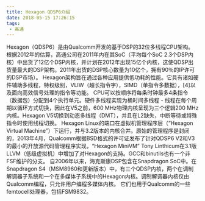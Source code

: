 ```yaml
---
title: Hexagon QDSP6介绍
date: 2018-05-15 17:26:15
tags:
 - 高通
---
```


Hexagon（QDSP6）是由Qualcomm开发的基于DSP的32位多线程CPU架构。根据2012年的估算，高通公司在2011年内在其SoC（平均每个SoC 2.3个DSP内核）中出货了12亿个DSP内核，并计划在2012年出现15亿个内核，这使QDSP出货量最大的DSP架构。2011年出货的DSP核心数量为10亿个，拥有90％的IP许可的DSP市场）。
Hexagon架构旨在通过各种应用提供低功耗的性能。它具有诸如硬件辅助多线程，特权级别，VLIW（超长指令字），SIMD（单指令多数据），[4]以及面向高效信号处理的指令等功能。 CPU可以按顺序将每条时钟最多4条指令（数据包）分配到4个执行单元。硬件多线程实现为桶时间多线程 - 线程在每个周期以循环方式切换，因此在V5之前，600 MHz物理内核呈现为三个逻辑200 MHz内核。Hexagon V5切换到动态多线程（DMT），并且在L2缺失，中断等待或特殊指令时使用线程切换。
Hexagon Linux的端口在虚拟机管理程序层（“Hexagon Virtual Machine”）下运行，并与3.2版本的内核合并。原始的管理程序是封闭的，2013年4月，Qualcomm根据BSD格式的许可证发布了针对QDSP6 V2和V3的最小的开放源代码管理程序实现，“Hexagon MiniVM”
Tony Linthicum在3.1版LLVM（低级虚拟机）中增加了对Hexagon的支持。GCC和binutils也有一个非FSF维护的分支。
自2006年以来，海克斯康DSP包含在Snapdragon SoC中。在Snapdragon S4（MSM8960和更新版本）中，有三个QDSP内核，两个在调制解调器子系统和一个在多媒体子系统中的Hexagon内核。调制解调器内核仅由Qualcomm编程，只允许用户编程多媒体内核。
它们也用于Qualcomm的一些femtocell处理器，包括FSM9832。

